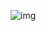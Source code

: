 
![img](https://user-images.githubusercontent.com/40702606/125662602-659453c2-9248-4aef-b7e2-07595da39f94.png)


